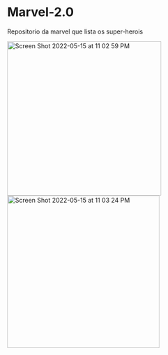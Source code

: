 # Marvel-2.0
Repositorio da marvel que lista os super-herois

<img width="353" alt="Screen Shot 2022-05-15 at 11 02 59 PM" src="https://user-images.githubusercontent.com/38699529/168507724-d99e6b00-5276-4050-9b14-edc7fccb12cd.png">

<img width="349" alt="Screen Shot 2022-05-15 at 11 03 24 PM" src="https://user-images.githubusercontent.com/38699529/168507747-5e74308f-3458-4220-8a92-10d589bc6f64.png">


